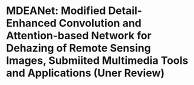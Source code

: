 # MDEANet: Modified Detail-Enhanced Convolution and Attention-based Network for Dehazing of Remote Sensing Images, Submiited Multimedia Tools and Applications (Uner Review)
